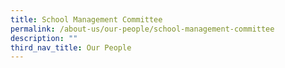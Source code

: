 ```yaml
---
title: School Management Committee
permalink: /about-us/our-people/school-management-committee
description: ""
third_nav_title: Our People
---
```

